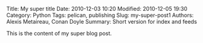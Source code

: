 Title: My super title
Date: 2010-12-03 10:20
Modified: 2010-12-05 19:30
Category: Python
Tags: pelican, publishing
Slug: my-super-post1
Authors: Alexis Metaireau, Conan Doyle
Summary: Short version for index and feeds

This is the content of my super blog post.